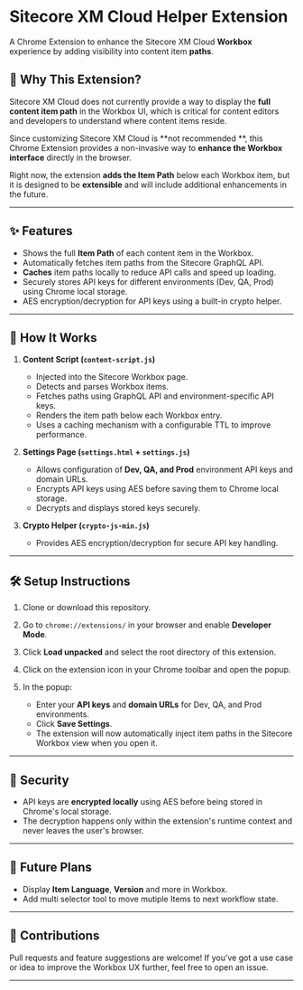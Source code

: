 # Sitecore XM Cloud Helper Extension

A Chrome Extension to enhance the Sitecore XM Cloud **Workbox** experience by adding visibility into content item **paths**.

## 🚀 Why This Extension?

Sitecore XM Cloud does not currently provide a way to display the **full content item path** in the Workbox UI, which is critical for content editors and developers to understand where content items reside.

Since customizing Sitecore XM Cloud is **not recommended  **, this Chrome Extension provides a non-invasive way to **enhance the Workbox interface** directly in the browser.

Right now, the extension **adds the Item Path** below each Workbox item, but it is designed to be **extensible** and will include additional enhancements in the future.

---

## ✨ Features

- Shows the full **Item Path** of each content item in the Workbox.
- Automatically fetches item paths from the Sitecore GraphQL API.
- **Caches** item paths locally to reduce API calls and speed up loading.
- Securely stores API keys for different environments (Dev, QA, Prod) using Chrome local storage.
- AES encryption/decryption for API keys using a built-in crypto helper.

---

## 🧠 How It Works

1. **Content Script (`content-script.js`)**
   - Injected into the Sitecore Workbox page.
   - Detects and parses Workbox items.
   - Fetches paths using GraphQL API and environment-specific API keys.
   - Renders the item path below each Workbox entry.
   - Uses a caching mechanism with a configurable TTL to improve performance.

2. **Settings Page (`settings.html` + `settings.js`)**
   - Allows configuration of **Dev, QA, and Prod** environment API keys and domain URLs.
   - Encrypts API keys using AES before saving them to Chrome local storage.
   - Decrypts and displays stored keys securely.

3. **Crypto Helper (`crypto-js-min.js`)**
   - Provides AES encryption/decryption for secure API key handling.

---

## 🛠️ Setup Instructions

1. Clone or download this repository.

2. Go to `chrome://extensions/` in your browser and enable **Developer Mode**.

3. Click **Load unpacked** and select the root directory of this extension.

4. Click on the extension icon in your Chrome toolbar and open the popup.

5. In the popup:
   - Enter your **API keys** and **domain URLs** for Dev, QA, and Prod environments.
   - Click **Save Settings**.
   - The extension will now automatically inject item paths in the Sitecore Workbox view when you open it.

---

## 🔐 Security

- API keys are **encrypted locally** using AES before being stored in Chrome's local storage.
- The decryption happens only within the extension's runtime context and never leaves the user's browser.

---

## 🔄 Future Plans

- Display **Item Language**, **Version** and more in Workbox.
- Add multi selector tool to move mutiple Items to next workflow state.

---

## 📣 Contributions

Pull requests and feature suggestions are welcome! If you’ve got a use case or idea to improve the Workbox UX further, feel free to open an issue.

---

